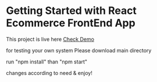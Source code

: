 # Getting Started with React Ecommerce FrontEnd App

This project is live here  [Check Demo](https://giri8git.github.io/ringover)


for testing your own system Please download main directory 

run "npm install"
than "npm start"

changes according to need & enjoy!
